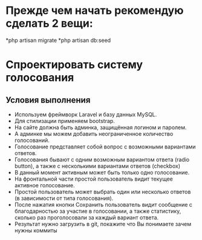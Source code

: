 # Прежде чем начать рекомендую сделать 2 вещи:

*php artisan migrate
*php artisan db:seed


# Спроектировать систему голосования

## Условия выполнения
* Используем фреймворк Laravel и базу данных MySQL.
* Для стилизации применяем bootstrap.
* На сайте должна быть админка, защищённая логином и паролем.
* А админке мы можем добавить неограниченное количество голосований.
* Голосование представляет собой вопрос с возможными вариантами ответов.
* Голосования бывают с одним возможным вариантом ответа (radio button), а также с несколькими вариантами ответов (checkbox)
* В данный момент активным может быть только одно голосование.
* На фронтальной части простой пользователь видит текущее активное голосование.
* Простой пользователь может выбрать один или несколько ответов (в зависимости от типа голосования).
* После нажатия кнопки Сохранить пользователь видит сообщение с благодарностью за участие в голосовании, а также статистику, сколько раз проголосовали за каждый вариант ответа.
* Результат нужно загрузить в git, покажите что Вы понимаете зачем нужны коммиты
